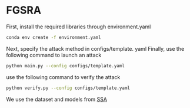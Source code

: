 # FGSRA
First, install the required libraries through environment.yaml
```bash
conda env create -f environment.yaml
```
Next, specify the attack method in configs/template. yaml
Finally, use the following command to launch an attack
```bash
python main.py --config configs/template.yaml
```
use the following command to verify the attack
```bash
python verify.py --config configs/template.yaml
```
We use the dataset and models from [SSA](https://github.com/yuyang-long/SSA)